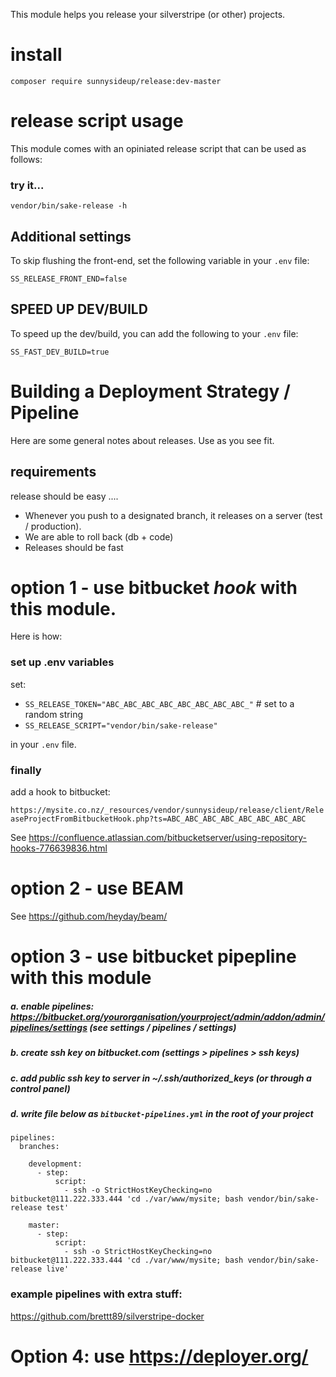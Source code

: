 
This module helps you release your silverstripe (or other) projects. 




# install
`composer require sunnysideup/release:dev-master` 


# release script usage

This module comes with an opiniated release script that can be used as follows:

### try it...
```shell
vendor/bin/sake-release -h
```


## Additional settings
To skip flushing the front-end, set the following variable in your `.env` file:

```.env
SS_RELEASE_FRONT_END=false
```


## SPEED UP DEV/BUILD

To speed up the dev/build, you can add the following to your `.env` file:

```.env
SS_FAST_DEV_BUILD=true
```


# Building a Deployment Strategy / Pipeline

Here are some general notes about releases. Use as you see fit. 

## requirements

release should be easy ....

 - Whenever you push to a designated branch, it releases on a server (test / production).
 - We are able to roll back (db + code)
 - Releases should be fast


# option 1 - use bitbucket _hook_ with this module. 

Here is how:

### set up .env variables
set:
 - `SS_RELEASE_TOKEN="ABC_ABC_ABC_ABC_ABC_ABC_ABC_ABC_"` # set to a random string
 - `SS_RELEASE_SCRIPT="vendor/bin/sake-release"`

in your `.env` file.

### finally

add a hook to bitbucket: 

`https://mysite.co.nz/_resources/vendor/sunnysideup/release/client/ReleaseProjectFromBitbucketHook.php?ts=ABC_ABC_ABC_ABC_ABC_ABC_ABC_ABC`


See https://confluence.atlassian.com/bitbucketserver/using-repository-hooks-776639836.html



# option 2 - use BEAM

See https://github.com/heyday/beam/





# option 3 - use bitbucket pipepline with this module

##### a. enable pipelines: https://bitbucket.org/yourorganisation/yourproject/admin/addon/admin/pipelines/settings (see settings / pipelines / settings) 

##### b. create ssh key on bitbucket.com (settings > pipelines > ssh keys)

##### c. add public ssh key to server in ~/.ssh/authorized_keys (or through a control panel)

##### d. write file below as `bitbucket-pipelines.yml` in the root of your project

```shell
pipelines:
  branches:

    development:
      - step:
          script:
            - ssh -o StrictHostKeyChecking=no bitbucket@111.222.333.444 'cd ./var/www/mysite; bash vendor/bin/sake-release test'

    master:
      - step:
          script:
            - ssh -o StrictHostKeyChecking=no bitbucket@111.222.333.444 'cd ./var/www/mysite; bash vendor/bin/sake-release live'

```

### example pipelines with extra stuff:

https://github.com/brettt89/silverstripe-docker




# Option 4: use https://deployer.org/ 



